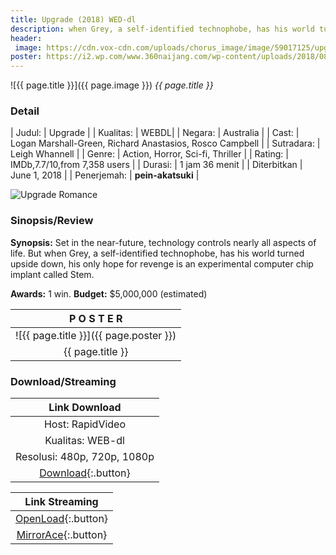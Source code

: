 ```yaml
---
title: Upgrade (2018) WED-dl
description: when Grey, a self-identified technophobe, has his world turned upside down..
header:
 image: https://cdn.vox-cdn.com/uploads/chorus_image/image/59017125/upgrade_124969_1.0.jpg
poster: https://i2.wp.com/www.360naijang.com/wp-content/uploads/2018/08/Upgrade-2018-Yagiloadedng.net_.jpg
---
```


![{{ page.title }}]({{ page.image }})
_{{ page.title }}_

### Detail

| Judul: | Upgrade |
| Kualitas: | WEBDL|
| Negara: | Australia |
| Cast: | Logan Marshall-Green, Richard Anastasios, Rosco Campbell |
| Sutradara: | Leigh Whannell | 
| Genre: | Action, Horror, Sci-fi, Thriller |
| Rating: | IMDb,7.7/10,from 7,358 users |
| Durasi: | 1 jam 36 menit |
| Diterbitkan | June 1, 2018 |
| Penerjemah: | **pein-akatsuki** |

![Upgrade Romance](https://cdn.traileraddict.com/content/screencap/123189.jpg)

### Sinopsis/Review

**Synopsis:** Set in the near-future, technology controls nearly all aspects of life. But when Grey, a self-identified technophobe, has his world turned upside down, his only hope for revenge is an experimental computer chip implant called Stem.

**Awards:** 1 win.
**Budget:** $5,000,000 (estimated)

| P O S T E R |
|:---:|
| ![{{ page.title }}]({{ page.poster }}) |
| {{ page.title }} |

### Download/Streaming

| Link Download |
|:---:|
| Host: RapidVideo |
| Kualitas: WEB-dl |
| Resolusi: 480p, 720p, 1080p |
| [Download](https://safelink.knoacc.org/#1KhW2){:.button} |

| Link Streaming |
|:---:|
| [OpenLoad](https://safelink.knoacc.org/#Z4MHE){:.button} |
| [MirrorAce](https://safelink.knoacc.org/#Wyu8g){:.button} |
